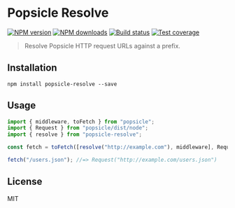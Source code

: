 # Popsicle Resolve

[![NPM version][npm-image]][npm-url]
[![NPM downloads][downloads-image]][downloads-url]
[![Build status][travis-image]][travis-url]
[![Test coverage][coveralls-image]][coveralls-url]

> Resolve Popsicle HTTP request URLs against a prefix.

## Installation

```
npm install popsicle-resolve --save
```

## Usage

```js
import { middleware, toFetch } from "popsicle";
import { Request } from "popsicle/dist/node";
import { resolve } from "popsicle-resolve";

const fetch = toFetch([resolve("http://example.com"), middleware], Request);

fetch("/users.json"); //=> Request("http://example.com/users.json")
```

## License

MIT

[npm-image]: https://img.shields.io/npm/v/popsicle-resolve.svg?style=flat
[npm-url]: https://npmjs.org/package/popsicle-resolve
[downloads-image]: https://img.shields.io/npm/dm/popsicle-resolve.svg?style=flat
[downloads-url]: https://npmjs.org/package/popsicle-resolve
[travis-image]: https://img.shields.io/travis/serviejs/popsicle-resolve.svg?style=flat
[travis-url]: https://travis-ci.org/serviejs/popsicle-resolve
[coveralls-image]: https://img.shields.io/coveralls/serviejs/popsicle-resolve.svg?style=flat
[coveralls-url]: https://coveralls.io/r/serviejs/popsicle-resolve?branch=master
